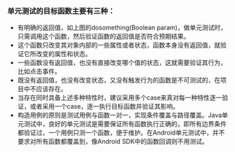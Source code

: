 ### 单元测试的目标函数主要有三种：

* 有明确的返回值，如上图的dosomething(Boolean param)，做单元测试时，只需调用这个函数，然后验证函数的返回值是否符合预期结果。
* 这个函数只改变其对象内部的一些属性或者状态，函数本身没有返回值，就验证它所改变的属性和状态。
* 一些函数没有返回值，也没有直接改变哪个值的状态，这就需要验证其行为，比如点击事件。
* 既没有返回值，也没有改变状态，又没有触发行为的函数是不可测试的，在项目中不应该存在。
* 当存在同时具备上述多种特性时，建议采用多个case来真对每一种特性逐一验证，或者采用一个case，逐一执行目标函数并验证其影响。
* 构造用例的原则是测试用例与函数一对一，实现条件覆盖与路径覆盖。Java单元测试中，良好的单元测试是需要保证所有函数执行正确的，即所有边界条件都验证过，一个用例只测一个函数，便于维护。在Android单元测试中，并不要求对所有函数都覆盖到，像Android SDK中的函数回调则不用测试。